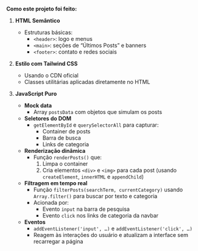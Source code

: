 **Como este projeto foi feito:**

1. **HTML Semântico**  
   - Estruturas básicas:  
     - `<header>`: logo e menus  
     - `<main>`: seções de “Últimos Posts” e banners  
     - `<footer>`: contato e redes sociais  

2. **Estilo com Tailwind CSS**  
   - Usando o CDN oficial  
   - Classes utilitárias aplicadas diretamente no HTML  

3. **JavaScript Puro**  
   - **Mock data**  
     - Array `postsData` com objetos que simulam os posts  
   - **Seletores do DOM**  
     - `getElementById` e `querySelectorAll` para capturar:  
       - Container de posts  
       - Barra de busca  
       - Links de categoria  
   - **Renderização dinâmica**  
     - Função `renderPosts()` que:  
       1. Limpa o container  
       2. Cria elementos `<div>` e `<img>` para cada post (usando `createElement`, `innerHTML` e `appendChild`)  
   - **Filtragem em tempo real**  
     - Função `filterPosts(searchTerm, currentCategory)` usando `Array.filter()` para buscar por texto e categoria  
     - Acionada por:  
       - Evento `input` na barra de pesquisa  
       - Evento `click` nos links de categoria da navbar  
   - **Eventos**  
     - `addEventListener('input', …)` e `addEventListener('click', …)`  
     - Reagem às interações do usuário e atualizam a interface sem recarregar a página  
